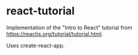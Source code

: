 # react-tutorial

Implementation of the "Intro to React" tutorial from <https://reactjs.org/tutorial/tutorial.html>.

Uses create-react-app.
